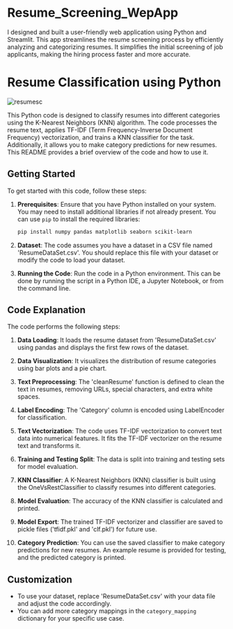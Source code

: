 # Resume_Screening_WepApp
I designed and built a user-friendly web application using Python and Streamlit. This app streamlines the resume screening process by efficiently analyzing and categorizing resumes. It simplifies the initial screening of job applicants, making the hiring process faster and more accurate.

# Resume Classification using Python

![resumesc](https://github.com/Naveenpandey27/Resume_Screening_WepApp/assets/66298494/4b51aab1-329a-438b-b902-4fe7deb49c4c)


This Python code is designed to classify resumes into different categories using the K-Nearest Neighbors (KNN) algorithm. The code processes the resume text, applies TF-IDF (Term Frequency-Inverse Document Frequency) vectorization, and trains a KNN classifier for the task. Additionally, it allows you to make category predictions for new resumes. This README provides a brief overview of the code and how to use it.

## Getting Started

To get started with this code, follow these steps:

1. **Prerequisites**: Ensure that you have Python installed on your system. You may need to install additional libraries if not already present. You can use `pip` to install the required libraries:

   ```bash
   pip install numpy pandas matplotlib seaborn scikit-learn
   ```

2. **Dataset**: The code assumes you have a dataset in a CSV file named 'ResumeDataSet.csv'. You should replace this file with your dataset or modify the code to load your dataset.

3. **Running the Code**: Run the code in a Python environment. This can be done by running the script in a Python IDE, a Jupyter Notebook, or from the command line.

## Code Explanation

The code performs the following steps:

1. **Data Loading**: It loads the resume dataset from 'ResumeDataSet.csv' using pandas and displays the first few rows of the dataset.

2. **Data Visualization**: It visualizes the distribution of resume categories using bar plots and a pie chart.

3. **Text Preprocessing**: The 'cleanResume' function is defined to clean the text in resumes, removing URLs, special characters, and extra white spaces.

4. **Label Encoding**: The 'Category' column is encoded using LabelEncoder for classification.

5. **Text Vectorization**: The code uses TF-IDF vectorization to convert text data into numerical features. It fits the TF-IDF vectorizer on the resume text and transforms it.

6. **Training and Testing Split**: The data is split into training and testing sets for model evaluation.

7. **KNN Classifier**: A K-Nearest Neighbors (KNN) classifier is built using the OneVsRestClassifier to classify resumes into different categories.

8. **Model Evaluation**: The accuracy of the KNN classifier is calculated and printed.

9. **Model Export**: The trained TF-IDF vectorizer and classifier are saved to pickle files ('tfidf.pkl' and 'clf.pkl') for future use.

10. **Category Prediction**: You can use the saved classifier to make category predictions for new resumes. An example resume is provided for testing, and the predicted category is printed.

## Customization

- To use your dataset, replace 'ResumeDataSet.csv' with your data file and adjust the code accordingly.
- You can add more category mappings in the `category_mapping` dictionary for your specific use case.

